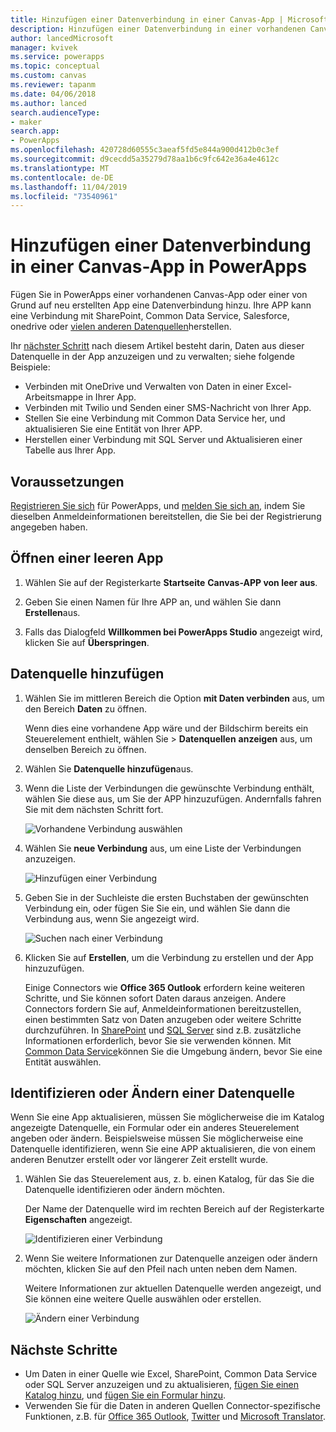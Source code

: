```yaml
---
title: Hinzufügen einer Datenverbindung in einer Canvas-App | Microsoft-Dokumentation
description: Hinzufügen einer Datenverbindung in einer vorhandenen Canvas-App oder in einer leeren App
author: lancedMicrosoft
manager: kvivek
ms.service: powerapps
ms.topic: conceptual
ms.custom: canvas
ms.reviewer: tapanm
ms.date: 04/06/2018
ms.author: lanced
search.audienceType:
- maker
search.app:
- PowerApps
ms.openlocfilehash: 420728d60555c3aeaf5fd5e844a900d412b0c3ef
ms.sourcegitcommit: d9cecdd5a35279d78aa1b6c9fc642e36a4e4612c
ms.translationtype: MT
ms.contentlocale: de-DE
ms.lasthandoff: 11/04/2019
ms.locfileid: "73540961"
---
```

# <a name="add-a-data-connection-to-a-canvas-app-in-powerapps"></a>Hinzufügen einer Datenverbindung in einer Canvas-App in PowerApps

Fügen Sie in PowerApps einer vorhandenen Canvas-App oder einer von Grund auf neu erstellten App eine Datenverbindung hinzu. Ihre APP kann eine Verbindung mit SharePoint, Common Data Service, Salesforce, onedrive oder [vielen anderen Datenquellen](connections-list.md)herstellen.

Ihr [nächster Schritt](#next-steps) nach diesem Artikel besteht darin, Daten aus dieser Datenquelle in der App anzuzeigen und zu verwalten; siehe folgende Beispiele:

* Verbinden mit OneDrive und Verwalten von Daten in einer Excel-Arbeitsmappe in Ihrer App.
* Verbinden mit Twilio und Senden einer SMS-Nachricht von Ihrer App.
* Stellen Sie eine Verbindung mit Common Data Service her, und aktualisieren Sie eine Entität von Ihrer APP.
* Herstellen einer Verbindung mit SQL Server und Aktualisieren einer Tabelle aus Ihrer App.

## <a name="prerequisites"></a>Voraussetzungen

[Registrieren Sie sich](../signup-for-powerapps.md) für PowerApps, und [melden Sie sich an](https://make.powerapps.com?utm_source=padocs&utm_medium=linkinadoc&utm_campaign=referralsfromdoc), indem Sie dieselben Anmeldeinformationen bereitstellen, die Sie bei der Registrierung angegeben haben.

## <a name="open-a-blank-app"></a>Öffnen einer leeren App

1. Wählen Sie auf der Registerkarte **Startseite** **Canvas-APP von leer aus**.

1. Geben Sie einen Namen für Ihre APP an, und wählen Sie dann **Erstellen**aus.

1. Falls das Dialogfeld **Willkommen bei PowerApps Studio** angezeigt wird, klicken Sie auf **Überspringen**.

## <a name="add-data-source"></a>Datenquelle hinzufügen

1. Wählen Sie im mittleren Bereich die Option **mit Daten verbinden** aus, um den Bereich **Daten** zu öffnen.

    Wenn dies eine vorhandene App wäre und der Bildschirm bereits ein Steuerelement enthielt, wählen Sie > **Datenquellen** **anzeigen** aus, um denselben Bereich zu öffnen.

1. Wählen Sie **Datenquelle hinzufügen**aus.

1. Wenn die Liste der Verbindungen die gewünschte Verbindung enthält, wählen Sie diese aus, um Sie der APP hinzuzufügen. Andernfalls fahren Sie mit dem nächsten Schritt fort.

    ![Vorhandene Verbindung auswählen](./media/add-data-connection/choose-existing-connection.png)

1. Wählen Sie **neue Verbindung** aus, um eine Liste der Verbindungen anzuzeigen.

    ![Hinzufügen einer Verbindung](./media/add-data-connection/add-connection.png)

1. Geben Sie in der Suchleiste die ersten Buchstaben der gewünschten Verbindung ein, oder fügen Sie Sie ein, und wählen Sie dann die Verbindung aus, wenn Sie angezeigt wird.

    ![Suchen nach einer Verbindung](./media/add-data-connection/search-connections.png)

1. Klicken Sie auf **Erstellen**, um die Verbindung zu erstellen und der App hinzuzufügen.

    Einige Connectors wie **Office 365 Outlook** erfordern keine weiteren Schritte, und Sie können sofort Daten daraus anzeigen. Andere Connectors fordern Sie auf, Anmeldeinformationen bereitzustellen, einen bestimmten Satz von Daten anzugeben oder weitere Schritte durchzuführen. In [SharePoint](connections/connection-sharepoint-online.md) und [SQL Server](connections/connection-azure-sqldatabase.md) sind z.B. zusätzliche Informationen erforderlich, bevor Sie sie verwenden können. Mit [Common Data Service](connections/connection-common-data-service.md)können Sie die Umgebung ändern, bevor Sie eine Entität auswählen.

## <a name="identify-or-change-a-data-source"></a>Identifizieren oder Ändern einer Datenquelle
Wenn Sie eine App aktualisieren, müssen Sie möglicherweise die im Katalog angezeigte Datenquelle, ein Formular oder ein anderes Steuerelement angeben oder ändern. Beispielsweise müssen Sie möglicherweise eine Datenquelle identifizieren, wenn Sie eine APP aktualisieren, die von einem anderen Benutzer erstellt oder vor längerer Zeit erstellt wurde.

1. Wählen Sie das Steuerelement aus, z. b. einen Katalog, für das Sie die Datenquelle identifizieren oder ändern möchten.

    Der Name der Datenquelle wird im rechten Bereich auf der Registerkarte **Eigenschaften** angezeigt.

    ![Identifizieren einer Verbindung](./media/add-data-connection/identify-connection.png)

1. Wenn Sie weitere Informationen zur Datenquelle anzeigen oder ändern möchten, klicken Sie auf den Pfeil nach unten neben dem Namen.

    Weitere Informationen zur aktuellen Datenquelle werden angezeigt, und Sie können eine weitere Quelle auswählen oder erstellen.

    ![Ändern einer Verbindung](./media/add-data-connection/change-connection.png)

## <a name="next-steps"></a>Nächste Schritte

* Um Daten in einer Quelle wie Excel, SharePoint, Common Data Service oder SQL Server anzuzeigen und zu aktualisieren, [fügen Sie einen Katalog hinzu](add-gallery.md), und [fügen Sie ein Formular hinzu](add-form.md).
* Verwenden Sie für die Daten in anderen Quellen Connector-spezifische Funktionen, z.B. für [Office 365 Outlook](connections/connection-office365-outlook.md), [Twitter](connections/connection-twitter.md) und [Microsoft Translator](connections/connection-microsoft-translator.md).
